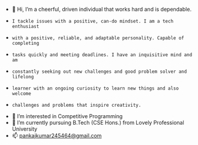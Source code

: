 - 👋 Hi, I’m a cheerful, driven individual that works hard and is dependable. 
-     I tackle issues with a positive, can-do mindset. I am a tech enthusiast 
-     with a positive, reliable, and adaptable personality. Capable of completing
-     tasks quickly and meeting deadlines. I have an inquisitive mind and am 
-     constantly seeking out new challenges and good problem solver and lifelong
-     learner with an ongoing curiosity to learn new things and also welcome 
-     challenges and problems that inspire creativity.
- 👀 I’m interested in Competitive Programming
- 🌱 I’m currently pursuing B.Tech (CSE Hons.) from Lovely Professional University
- 📫 pankajkumar245464@gmail.com

